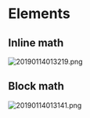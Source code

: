# Elements

## Inline math

![20190114013219.png](https://i.loli.net/2019/01/14/5c3b76260015c.png)

## Block math

![20190114013141.png](https://i.loli.net/2019/01/14/5c3b7600b42e9.png)
